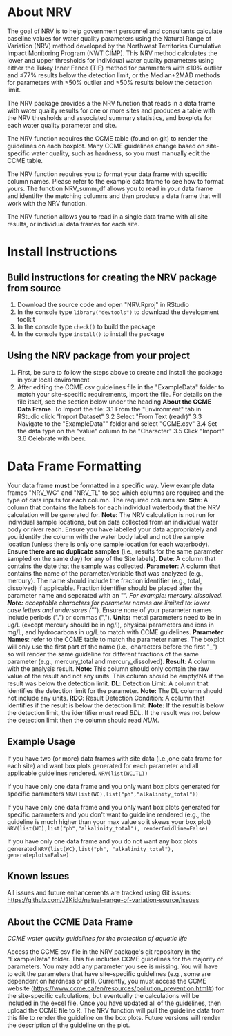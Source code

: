 # About NRV

The goal of NRV is to help government personnel and consultants calculate baseline values for water quality parameters using the Natural Range of Variation (NRV) method developed by the Northwest Territories Cumulative Impact Monitoring Program (NWT CIMP). This NRV method calculates the lower and upper thresholds for individual water quality parameters using either the Tukey Inner Fence (TIF) method for parameters with ≤10% outlier and ≤77% results below the detection limit, or the Median±2MAD methods for parameters with ≤50% outlier and ≤50% results below the detection limit. 

The NRV package provides a the NRV function that reads in a data frame with water quality results for one or more sites and produces a table with the NRV thresholds and associated summary statistics, and boxplots for each water quality parameter and site. 

The NRV function requires the CCME table (found on git) to render the guidelines on each boxplot. Many CCME guidelines change based on site-specific water quality, such as hardness, so you must manually edit the CCME table. 

The NRV function requires you to format your data frame with specific column names. Please refer to the example data frame to see how to format yours. The function NRV_summ_df allows you to read in your data frame and identifty the matching columns and then produce a data frame that will work with the NRV function. 

The NRV function allows you to read in a single data frame with all site results, or individual data frames for each site. 

# Install Instructions

## Build instructions for creating the NRV package from source

1. Download the source code and open "NRV.Rproj" in RStudio
2. In the console type `library("devtools")` to download the development toolkit
3. In the console type `check()` to build the package
4. In the console type `install()` to install the package

## Using the NRV package from your project

1. First, be sure to follow the steps above to create and install the package in your local environment
2. After editing the CCME.csv guidelines file in the "ExampleData" folder to match your site-specific requirements, import the file. For details on the file itself, see the section below under the heading **About the CCME Data Frame**. To Import the file:
3.1 From the "Environment" tab in RStudio click "Import Dataset"
3.2 Select "From Text (readr)"
3.3 Navigate to the "ExampleData"" folder and select "CCME.csv"
3.4 Set the data type on the "value" column to be "Character"
3.5 Click "Import"
3.6 Celebrate with beer.

# Data Frame Formatting
Your data frame **must** be formatted in a specific way. View example data frames "NRV_WC" and "NRV_TL" to see which columns are required and the type of data inputs for each column. The required columns are:
**Site**: A column that contains the labels for each individual waterbody that the NRV calculation will be generated for. **Note:** The NRV calculation is not run for individual sample locations, but on data collected from an individual water body or river reach. Ensure you have labelled your data appropriately and you identify the column with the water body label and not the sample location (unless there is only one sample location for each waterbody). **Ensure there are no duplicate samples** (i.e., results for the same parameter sampled on the same day) for any of the Site labels).
**Date**: A column that contains the date that the sample was collected.
**Parameter**: A column that contains the name of the parameter/variable that was analyzed (e.g., mercury). The name should include the fraction identifier (e.g., total, dissolved) if applicable. Fraction identifier should be placed after the parameter name and separated with an "_". For example: mercury_dissolved. **Note:** acceptable characters for parameter names are limited to: lower case letters and undersores ("_"). Ensure none of your parameter names include periods (".") or commas (","). **Units:** metal parameters need to be in ug/L (except mercury should be in ng/l), physical parameters and ions in mg/L, and hydrocarbons in ug/L to match with CCME guidelines. **Parameter Names**: refer to the CCME table to match the parameter names. The boxplot will only use the first part of the name (i.e., characters before the first "_") so will render the same guideline for different fractions of the same parameter (e.g., mercury_total and mercury_dissolved).
**Result**: A column with the analysis result. **Note:** This column should only contain the raw value of the result and not any units. This column should be empty/NA if the result was below the detection limit. 
**DL**: Detection Limit: A column that identifies the detection limit for the parameter. **Note:** The DL column should not include any units.
**RDC**: Result Detection Condition: A column that identifies if the result is below the detection limit. **Note:** If the result is below the detection limit, the identifier must read *BDL*. If the result was not below the detection limit then the column should  read *NUM*.


## Example Usage
If you have two (or more) data frames with site data (i.e.,one data frame for each site) and want box plots generated for each parameter and all applicable guidelines rendered.
`NRV(list(WC,TL))`

If you have only one data frame and you only want box plots generated for specific parameters
`NRV(list(WC),list("ph","alkalinity_total"))`

If you have only one data frame and you only want box plots generated for specific parameters and you don't want to guideline rendered (e.g., the guideline is much higher than your max value so it skews your box plot)
`NRV(list(WC),list("ph","alkalinity_total"), renderGuidline=False)`

If you have only one data frame and you do not want any box plots generated
`NRV(list(WC),list("ph", "alkalinity_total"), generateplots=False)`

## Known Issues

All issues and future enhancements are tracked using Git issues: https://github.com/J2Kidd/natual-range-of-variation-source/issues

## About the CCME Data Frame
*CCME water quality guidelines for the protection of aquatic life*

Access the CCME csv file in the NRV package's git repository in the "ExampleData" folder.
This file includes CCME guidelines for the majority of parameters. You may add any parameter you see is missing. You will have to edit the parameters that have site-specific guidelines (e.g., some are dependent on hardness or pH). Currently, you must access the CCME website (https://www.ccme.ca/en/resources/pollution_prevention.html#) for the site-specific calculations, but eventually the calculations will be included in the excel file. Once you have updated all of the guidelines, then upload the CCME file to R. The NRV function will pull the guideline data from this file to render the guideline on the box plots. Future versions will render the description of the guideline on the plot.


